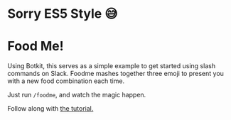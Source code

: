 # Sorry ES5 Style 😅

# Food Me!

Using Botkit, this serves as a simple example to get started using slash commands on Slack. Foodme mashes together three emoji to present you with a new food combination each time.

Just run `/foodme`, and watch the magic happen.

Follow along with [the tutorial.](https://nelsonam.github.io/foodme)
